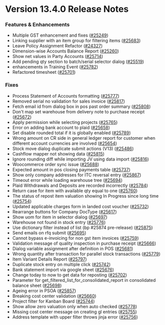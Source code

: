 # Version 13.4.0 Release Notes

### Features & Enhancements

- Multiple GST enhancement and fixes ([#25249](https://github.com/netmanthan/erpnext/pull/25249))
- Linking supplier with an item group for filtering items ([#25683](https://github.com/netmanthan/erpnext/pull/25683))
- Leave Policy Assignment Refactor ([#24327](https://github.com/netmanthan/erpnext/pull/24327))
- Dimension-wise Accounts Balance Report ([#25260](https://github.com/netmanthan/erpnext/pull/25260))
- Show net values in Party Accounts ([#25714](https://github.com/netmanthan/erpnext/pull/25714))
- Add pending qty section to batch/serial selector dialog ([#25519](https://github.com/netmanthan/erpnext/pull/25519))
- enhancements in Training Event ([#25782](https://github.com/netmanthan/erpnext/pull/25782))
- Refactored timesheet ([#25701](https://github.com/netmanthan/erpnext/pull/25701))

### Fixes

- Process Statement of Accounts formatting ([#25777](https://github.com/netmanthan/erpnext/pull/25777))
- Removed serial no validation for sales invoice ([#25817](https://github.com/netmanthan/erpnext/pull/25817))
- Fetch email id from dialog box in pos past order summary ([#25808](https://github.com/netmanthan/erpnext/pull/25808))
- Don't map set warehouse from delivery note to purchase receipt ([#25672](https://github.com/netmanthan/erpnext/pull/25672))
- Apply permission while selecting projects ([#25765](https://github.com/netmanthan/erpnext/pull/25765))
- Error on adding bank account to plaid ([#25658](https://github.com/netmanthan/erpnext/pull/25658))
- Set disable rounded total if it is globally enabled ([#25789](https://github.com/netmanthan/erpnext/pull/25789))
- Wrong amount on CR side in general ledger report for customer when different account currencies are involved ([#25654](https://github.com/netmanthan/erpnext/pull/25654))
- Stock move dialog duplicate submit actions (V13) ([#25486](https://github.com/netmanthan/erpnext/pull/25486))
- Cashflow mapper not showing data ([#25815](https://github.com/netmanthan/erpnext/pull/25815))
- Ignore rounding diff while importing JV using data import ([#25816](https://github.com/netmanthan/erpnext/pull/25816))
- Woocommerce order sync issue ([#25688](https://github.com/netmanthan/erpnext/pull/25688))
- Expected amount in pos closing payments table ([#25737](https://github.com/netmanthan/erpnext/pull/25737))
- Show only company addresses for ITC reversal entry ([#25867](https://github.com/netmanthan/erpnext/pull/25867))
- Timeout error while loading warehouse tree ([#25694](https://github.com/netmanthan/erpnext/pull/25694))
- Plaid Withdrawals and Deposits are recorded incorrectly ([#25784](https://github.com/netmanthan/erpnext/pull/25784))
- Return case for item with available qty equal to one ([#25760](https://github.com/netmanthan/erpnext/pull/25760))
- The status of repost item valuation showing In Progress since long time ([#25754](https://github.com/netmanthan/erpnext/pull/25754))
- Updated applicable charges form in landed cost voucher ([#25732](https://github.com/netmanthan/erpnext/pull/25732))
- Rearrange buttons for Company DocType ([#25617](https://github.com/netmanthan/erpnext/pull/25617))
- Show uom for item in selector dialog ([#25697](https://github.com/netmanthan/erpnext/pull/25697))
- Warehouse not found in stock entry ([#25776](https://github.com/netmanthan/erpnext/pull/25776))
- Use dictionary filter instead of list (bp #25874 pre-release) ([#25875](https://github.com/netmanthan/erpnext/pull/25875))
- Send emails on rfq submit ([#25695](https://github.com/netmanthan/erpnext/pull/25695))
- Cannot bypass e-invoicing for non gst item invoices ([#25759](https://github.com/netmanthan/erpnext/pull/25759))
- Validation message of quality inspection in purchase receipt ([#25666](https://github.com/netmanthan/erpnext/pull/25666))
- Dialog variable assignment after definition in POS ([#25681](https://github.com/netmanthan/erpnext/pull/25681))
- Wrong quantity after transaction for parallel stock transactions ([#25779](https://github.com/netmanthan/erpnext/pull/25779))
- Item Variant Details Report ([#25797](https://github.com/netmanthan/erpnext/pull/25797))
- Duplicate stock entry on multiple click ([#25742](https://github.com/netmanthan/erpnext/pull/25742))
- Bank statement import via google sheet ([#25676](https://github.com/netmanthan/erpnext/pull/25676))
- Change today to now to get data for reposting ([#25702](https://github.com/netmanthan/erpnext/pull/25702))
- Parameter for get_filtered_list_for_consolidated_report in consolidated balance sheet ([#25698](https://github.com/netmanthan/erpnext/pull/25698))
- Ageing error in PSOA ([#25857](https://github.com/netmanthan/erpnext/pull/25857))
- Breaking cost center validation ([#25660](https://github.com/netmanthan/erpnext/pull/25660))
- Project filter for Kanban Board ([#25744](https://github.com/netmanthan/erpnext/pull/25744))
- Show allow zero valuation only when auto checked ([#25778](https://github.com/netmanthan/erpnext/pull/25778))
- Missing cost center message on creating gl entries ([#25755](https://github.com/netmanthan/erpnext/pull/25755))
- Address template with upper filter throws jinja error ([#25756](https://github.com/netmanthan/erpnext/pull/25756))

